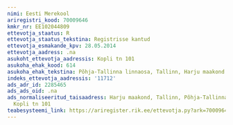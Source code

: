 ```yaml
---
nimi: Eesti Merekool
ariregistri_kood: 70009646
kmkr_nr: EE102044809
ettevotja_staatus: R
ettevotja_staatus_tekstina: Registrisse kantud
ettevotja_esmakande_kpv: 28.05.2014
ettevotja_aadress: .na
asukoht_ettevotja_aadressis: Kopli tn 101
asukoha_ehak_kood: 614
asukoha_ehak_tekstina: Põhja-Tallinna linnaosa, Tallinn, Harju maakond
indeks_ettevotja_aadressis: '11712'
ads_adr_id: 2285465
ads_ads_oid: .na
ads_normaliseeritud_taisaadress: Harju maakond, Tallinn, Põhja-Tallinna linnaosa,
  Kopli tn 101
teabesysteemi_link: https://ariregister.rik.ee/ettevotja.py?ark=70009646&ref=rekvisiidid
---
```

